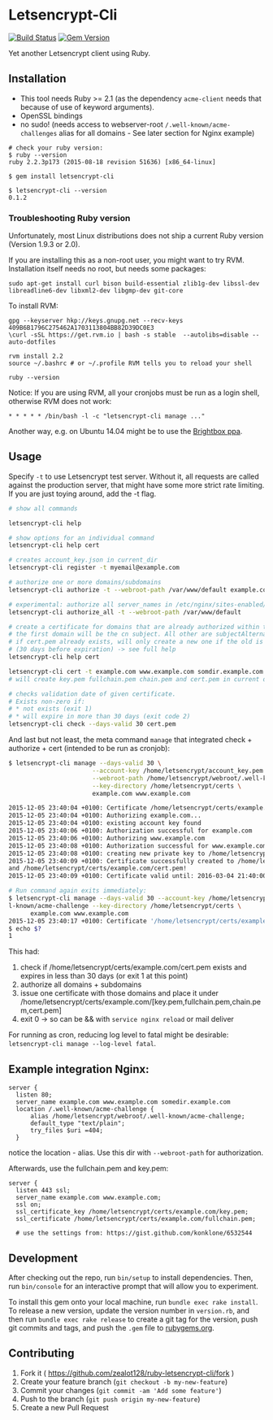 # Letsencrypt-Cli

[![Build Status](https://travis-ci.org/zealot128/ruby-letsencrypt-cli.svg?branch=travis)](https://travis-ci.org/zealot128/ruby-letsencrypt-cli)
[![Gem Version](https://badge.fury.io/rb/letsencrypt-cli.svg)](https://badge.fury.io/rb/letsencrypt-cli)

Yet another Letsencrypt client using Ruby.

## Installation

* This tool needs Ruby >= 2.1 (as the dependency ``acme-client`` needs that because of use of keyword arguments).
* OpenSSL bindings
* no sudo! (needs access to webserver-root ``/.well-known/acme-challenges`` alias for all domains - See later section for Nginx example)

```
# check your ruby version:
$ ruby --version
ruby 2.2.3p173 (2015-08-18 revision 51636) [x86_64-linux]

$ gem install letsencrypt-cli

$ letsencrypt-cli --version
0.1.2
```

### Troubleshooting Ruby version

Unfortunately, most Linux distributions does not ship a current Ruby version (Version 1.9.3 or 2.0).

If you are installing this as a non-root user, you might want to try RVM. Installation itself needs no root, but needs some packages:

```
sudo apt-get install curl bison build-essential zlib1g-dev libssl-dev libreadline6-dev libxml2-dev libgmp-dev git-core
```

To install RVM:

```
gpg --keyserver hkp://keys.gnupg.net --recv-keys 409B6B1796C275462A1703113804BB82D39DC0E3
\curl -sSL https://get.rvm.io | bash -s stable  --autolibs=disable --auto-dotfiles

rvm install 2.2
source ~/.bashrc # or ~/.profile RVM tells you to reload your shell

ruby --version
```

Notice: If you are using RVM, all your cronjobs must be run as a login shell, otherwise RVM does not work:

```cron
* * * * * /bin/bash -l -c "letsencrypt-cli manage ..."
```

Another way, e.g. on Ubuntu 14.04 might be to use the [Brightbox ppa](https://www.brightbox.com/blog/2015/01/05/ruby-2-2-0-packages-for-ubuntu/).

## Usage

Specify ``-t`` to use Letsencrypt test server. Without it, all requests are called against the production server, that might have some more strict rate limiting. If you are just toying around, add the -t flag.

```bash
# show all commands

letsencrypt-cli help

# show options for an individual command
letsencrypt-cli help cert

# creates account_key.json in current_dir
letsencrypt-cli register -t myemail@example.com

# authorize one or more domains/subdomains
letsencrypt-cli authorize -t --webroot-path /var/www/default example.com www.example.com somedir.example.com

# experimental: authorize all server_names in /etc/nginx/sites-enabled/*
letsencrypt-cli authorize_all -t --webroot-path /var/www/default

# create a certificate for domains that are already authorized within the last minutes (1h-2h I think)
# the first domain will be the cn subject. All other are subjectAlternateName
# if cert.pem already exists, will only create a new one if the old is expired
# (30 days before expiration) -> see full help
letsencrypt-cli help cert

letsencrypt-cli cert -t example.com www.example.com somdir.example.com
# will create key.pem fullchain.pem chain.pem and cert.pem in current directory

# checks validation date of given certificate.
# Exists non-zero if:
# * not exists (exit 1)
# * will expire in more than 30 days (exit code 2)
letsencrypt-cli check --days-valid 30 cert.pem
```


And last but not least, the meta command ``manage`` that integrated check + authorize + cert (intended to be run as cronjob):

```bash
$ letsencrypt-cli manage --days-valid 30 \
                       --account-key /home/letsencrypt/account_key.pem \
                       --webroot-path /home/letsencrypt/webroot/.well-known/acme-challenge \
                       --key-directory /home/letsencrypt/certs \
                       example.com www.example.com

2015-12-05 23:40:04 +0100: Certificate /home/letsencrypt/certs/example.com/cert.pem does not exists
2015-12-05 23:40:04 +0100: Authorizing example.com...
2015-12-05 23:40:04 +0100: existing account key found
2015-12-05 23:40:06 +0100: Authorization successful for example.com
2015-12-05 23:40:06 +0100: Authorizing www.example.com
2015-12-05 23:40:08 +0100: Authorization successful for www.example.com
2015-12-05 23:40:08 +0100: creating new private key to /home/letsencrypt/certs/example.com/key.pem...
2015-12-05 23:40:09 +0100: Certificate successfully created to /home/letsencrypt/certs/example.com/fullchain.pem /home/letsencrypt/certs/example.com/chain.pem
and /home/letsencrypt/certs/example.com/cert.pem!
2015-12-05 23:40:09 +0100: Certificate valid until: 2016-03-04 21:40:00 UTC

# Run command again exits immediately:
$ letsencrypt-cli manage --days-valid 30 --account-key /home/letsencrypt/account_key.pem --webroot-path /home/letsencrypt/webroot/.wel
l-known/acme-challenge --key-directory /home/letsencrypt/certs \
      example.com www.example.com
2015-12-05 23:40:17 +0100: Certificate '/home/letsencrypt/certs/example.com/cert.pem' valid until 2016-03-04.
$ echo $?
1
```

This had:

1. check if /home/letsencrypt/certs/example.com/cert.pem exists and expires in less than 30 days (or exit 1 at this point)
2. authorize all domains + subdomains
3. issue one certificate with those domains and place it under /home/letsencrypt/certs/example.com/[key.pem,fullchain.pem,chain.pem,cert.pem]
4. exit 0 -> so can be && with ``service nginx reload`` or mail deliver

For running as cron, reducing log level to fatal might be desirable: ``letsencrypt-cli manage --log-level fatal``.

## Example integration Nginx:

```nginx
server {
  listen 80;
  server_name example.com www.example.com somedir.example.com
  location /.well-known/acme-challenge {
	  alias /home/letsencrypt/webroot/.well-known/acme-challenge;
	  default_type "text/plain";
	  try_files $uri =404;
  }
```

notice the location - alias. Use this dir with ``--webroot-path`` for authorization.

Afterwards, use the fullchain.pem and key.pem:

```nginx
server {
  listen 443 ssl;
  server_name example.com www.example.com;
  ssl on;
  ssl_certificate_key /home/letsencrypt/certs/example.com/key.pem;
  ssl_certificate /home/letsencrypt/certs/example.com/fullchain.pem;

  # use the settings from: https://gist.github.com/konklone/6532544
```

## Development

After checking out the repo, run `bin/setup` to install dependencies. Then, run `bin/console` for an interactive prompt that will allow you to experiment.

To install this gem onto your local machine, run `bundle exec rake install`. To release a new version, update the version number in `version.rb`, and then run `bundle exec rake release` to create a git tag for the version, push git commits and tags, and push the `.gem` file to [rubygems.org](https://rubygems.org).

## Contributing

1. Fork it ( https://github.com/zealot128/ruby-letsencrypt-cli/fork )
2. Create your feature branch (`git checkout -b my-new-feature`)
3. Commit your changes (`git commit -am 'Add some feature'`)
4. Push to the branch (`git push origin my-new-feature`)
5. Create a new Pull Request
